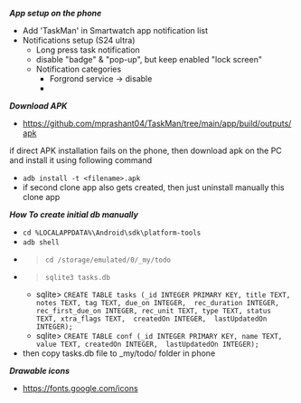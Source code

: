 ***App setup on the phone***
- Add 'TaskMan' in Smartwatch app notification list
- Notifications setup (S24 ultra)
    - Long press task notification
    - disable "badge" & "pop-up", but keep enabled "lock screen"
    - Notification categories
        - Forgrond service -> disable
        - 

***Download APK***

- https://github.com/mprashant04/TaskMan/tree/main/app/build/outputs/apk

if direct APK installation fails on the phone, then download apk on the PC and install it using following command

- `adb install -t <filename>.apk`
- if second clone app also gets created, then just uninstall manually this clone app




***How To create initial db manually***

- `cd %LOCALAPPDATA%\Android\sdk\platform-tools`
- `adb shell`
- > `cd /storage/emulated/0/_my/todo`
- > `sqlite3 tasks.db`
    - sqlite> `CREATE TABLE tasks (_id INTEGER PRIMARY KEY, title TEXT, notes TEXT, tag TEXT, due_on INTEGER,  rec_duration INTEGER, rec_first_due_on INTEGER, rec_unit TEXT, type TEXT, status TEXT, xtra_flags TEXT,  createdOn INTEGER,  lastUpdatedOn INTEGER);`
    - sqlite> `CREATE TABLE conf (_id INTEGER PRIMARY KEY, name TEXT, value TEXT, createdOn INTEGER,  lastUpdatedOn INTEGER);`
- then copy tasks.db file to _my/todo/ folder in phone





***Drawable icons***

- https://fonts.google.com/icons
